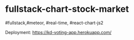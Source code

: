 # fullstack-chart-stock-market
#fullstack,#meteor, #real-time, #react-chart-js2

Deployment: https://kd-voting-app.herokuapp.com/

